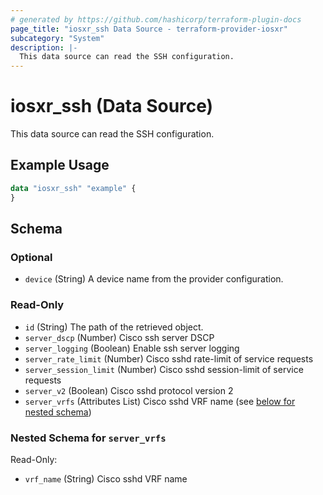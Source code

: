 ```yaml
---
# generated by https://github.com/hashicorp/terraform-plugin-docs
page_title: "iosxr_ssh Data Source - terraform-provider-iosxr"
subcategory: "System"
description: |-
  This data source can read the SSH configuration.
---
```


# iosxr_ssh (Data Source)

This data source can read the SSH configuration.

## Example Usage

```terraform
data "iosxr_ssh" "example" {
}
```

<!-- schema generated by tfplugindocs -->
## Schema

### Optional

- `device` (String) A device name from the provider configuration.

### Read-Only

- `id` (String) The path of the retrieved object.
- `server_dscp` (Number) Cisco ssh server DSCP
- `server_logging` (Boolean) Enable ssh server logging
- `server_rate_limit` (Number) Cisco sshd rate-limit of service requests
- `server_session_limit` (Number) Cisco sshd session-limit of service requests
- `server_v2` (Boolean) Cisco sshd protocol version 2
- `server_vrfs` (Attributes List) Cisco sshd VRF name (see [below for nested schema](#nestedatt--server_vrfs))

<a id="nestedatt--server_vrfs"></a>
### Nested Schema for `server_vrfs`

Read-Only:

- `vrf_name` (String) Cisco sshd VRF name



